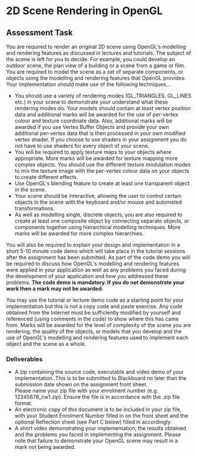 # 2D Scene Rendering in OpenGL 

## Assessment Task

You are required to render an original 2D scene using OpenGL's modelling and rendering features 
as discussed in lectures and tutorials.   The subject of the scene is left for you to decide.   For 
example, you could develop an outdoor scene, the plan view of a building or a scene from a game 
or film.  
You are required to model the scene as a set of separate components, or objects using the 
modelling and rendering features that OpenGL provides.   Your implementation should make use 
of the following techniques... 

* You should use a variety of rendering modes (GL_TRIANGLES, GL_LINES etc.) in your scene to 
demonstrate your understand what these rendering modes do. Your models should contain at least 
vertex position data and additional marks will be awarded for the use of per-vertex colour and texture 
coordinate data.   Also, additional marks will be awarded if you use Vertex Buffer Objects and provide 
your own additional per-vertex data that is then processed in your own modified vertex shader.     If 
you choose to use shaders in your assignment you do not have to use shaders for every object of your 
scene. 
* You will be required to apply texture maps to your objects where appropriate. More marks will be 
awarded for texture mapping more complex objects.   You should use the different texture modulation 
modes to mix the texture image with the per-vertex colour data on your objects to create different 
effects. 
* Use OpenGL's blending feature to create at least one transparent object in the scene.
* Your scene should be interactive, allowing the user to control certain objects in the scene with the 
keyboard and/or mouse and automated transformations.
* As well as modelling single, discrete objects, you are also required to create at least one composite 
object by connecting separate objects, or components together using hierarchical modelling techniques. 
More marks will be awarded for more complex hierarchies.
  
  
You will also be required to explain your design and implementation in a short 5-10 minute code 
demo which will take place in the tutorial sessions after the assignment has been submitted.   As 
part of the code demo you will be required to discuss how OpenGL's modelling and rendering 
features were applied in your application as well as any problems you faced during the 
development of your application and how you addressed these problems.   **The code demo is 
mandatory. If you do not demonstrate your work then a mark may not be awarded.**
  
  
You may use the tutorial or lecture demo code as a starting point for your implementation but this is 
not a copy code and paste exercise. Any code obtained from the Internet must be sufficiently 
modified by yourself and referenced (using comments in the code) to show where this has came 
from. Marks will be awarded for the level of complexity of the scene you are rendering, the quality 
of the objects, or models that you develop and the use of OpenGL's modelling and rendering 
features used to implement each object and the scene as a whole.
  
### Deliverables
* A zip containing the source code, executable and video demo of your implementation. This is to be 
submitted to Blackboard no later than the submission date shown on the assignment front sheet.   
Please name your zip file with your enrolment number (e.g. 12345678_cw1.zip). Ensure the file is in 
accordance with the .zip file format.
* An electronic copy of this document is to be included in your zip file, with your Student Enrolment 
Number filled in on the front sheet and the optional Reflection sheet (see Part C below) filled in 
accordingly. 
* A short video demonstrating your implementation, the results obtained and the problems you faced in 
implementing the assignment. Please note that failure to demonstrate your OpenGL scene may result 
in a mark not being awarded. 
